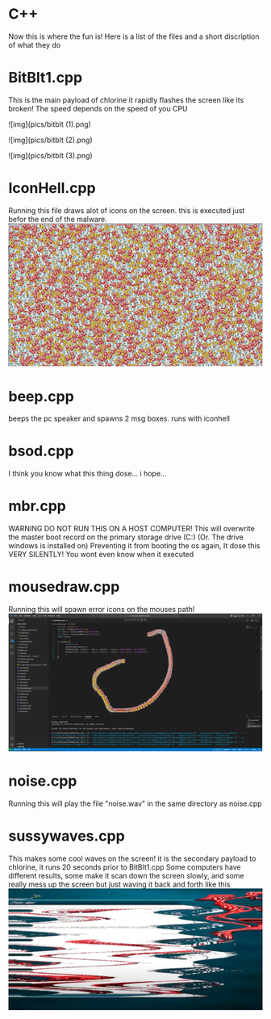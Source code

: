 # C++

Now this is where the fun is!
Here is a list of the files and a short discription of what they do

# BitBlt1.cpp
This is the main payload of chlorine it rapidly flashes the screen like its broken! The speed depends on the speed of you CPU

![img](pics/bitblt (1).png)

![img](pics/bitblt (2).png)

![img](pics/bitblt (3).png)

# IconHell.cpp 
Running this file draws alot of icons on the screen. this is executed just befor the end of the malware.
![img](iconhell.png)


# beep.cpp
beeps the pc speaker and spawns 2 msg boxes. runs with iconhell

# bsod.cpp

I think you know what this thing dose...   i hope...

# mbr.cpp
WARNING DO NOT RUN THIS ON A HOST COMPUTER!
This will overwrite the master boot record on the primary storage drive (C:) (Or. The drive windows is installed on) Preventing it from booting the os again, It dose this VERY SILENTLY! You wont even know when it executed

# mousedraw.cpp 
Running this will spawn error icons on the mouses path!
![img](pics/mousedraw.png)

# noise.cpp
Running this will play the file "noise.wav" in the same directory as noise.cpp

# sussywaves.cpp
This makes some cool waves on the screen! it is the secondary payload to chlorine, it runs 20 seconds prior to BitBlt1.cpp
Some computers have different results, some make it scan down the screen slowly, and some really mess up the screen but just waving it back and forth
like this
![img](pics/sussywaves.exe.png)
